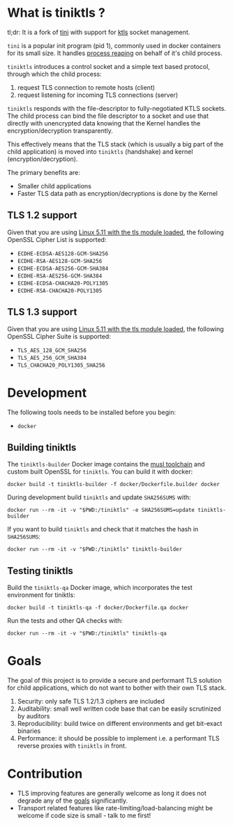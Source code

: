 # What is tiniktls ?

tl;dr: It is a fork of [tini][1] with support for [ktls][2] socket management.

`tini` is a popular init program (pid 1), commonly used in docker containers for its small size.
It handles [process reaping][4] on behalf of it's child process.

`tiniktls` introduces a control socket and a simple text based protocol,
through which the child process:

1. request TLS connection to remote hosts (client)
2. request listening for incoming TLS connections (server)

`tiniktls` responds with the file-descriptor to fully-negotiated KTLS sockets.
The child process can bind the file descriptor to a socket and use that directly with
unencrypted data knowing that the Kernel handles the encryption/decryption transparently. 

This effectively means that the TLS stack (which is usually a big part of the child application)
 is moved into `tiniktls` (handshake) and kernel (encryption/decryption).

The primary benefits are:

* Smaller child applications
* Faster TLS data path as encryption/decryptions is done by the Kernel

## TLS 1.2 support

Given that you are using [Linux 5.11 with the tls module loaded][2], the following OpenSSL Cipher List is supported:

* `ECDHE-ECDSA-AES128-GCM-SHA256`
* `ECDHE-RSA-AES128-GCM-SHA256`
* `ECDHE-ECDSA-AES256-GCM-SHA384`
* `ECDHE-RSA-AES256-GCM-SHA384`
* `ECDHE-ECDSA-CHACHA20-POLY1305`
* `ECDHE-RSA-CHACHA20-POLY1305`

## TLS 1.3 support

Given that you are using [Linux 5.11 with the tls module loaded][2], the following OpenSSL Cipher Suite is supported:

* `TLS_AES_128_GCM_SHA256`
* `TLS_AES_256_GCM_SHA384`
* `TLS_CHACHA20_POLY1305_SHA256`

# Development

The following tools needs to be installed before you begin:

* `docker`


## Building tiniktls

The `tiniktls-builder` Docker image contains the [musl toolchain][5] and custom built OpenSSL for `tiniktls`.
You can build it with docker:

```shell
docker build -t tiniktls-builder -f docker/Dockerfile.builder docker
```

During development build `tiniktls` and update `SHA256SUMS` with:

```shell
docker run --rm -it -v "$PWD:/tiniktls" -e SHA256SUMS=update tiniktls-builder
```

If you want to build `tiniktls` and check that it matches the hash in `SHA256SUMS`:

```shell
docker run --rm -it -v "$PWD:/tiniktls" tiniktls-builder
```

## Testing tiniktls

Build the `tiniktls-qa` Docker image, which incorporates the test environment for tiniktls:

```shell
docker build -t tiniktls-qa -f docker/Dockerfile.qa docker
```

Run the tests and other QA checks with:

```shell
docker run --rm -it -v "$PWD:/tiniktls" tiniktls-qa
```

# Goals

The goal of this project is to provide a secure and performant TLS solution for child applications,
which do not want to bother with their own TLS stack.

1. Security: only safe TLS 1.2/1.3 ciphers are included
1. Auditability: small well written code base that can be easily scrutinized by auditors 
1. Reproducibility: build twice on different environments and get bit-exact binaries
1. Performance: it should be possible to implement i.e. a performant TLS reverse proxies with `tiniktls` in front.

# Contribution

* TLS improving features are generally welcome as long it does not degrade any of the [goals](#goals) significantly.
* Transport related features like rate-limiting/load-balancing might be welcome if code size is small - talk to me first!

[1]: https://github.com/krallin/tini
[2]: https://delthas.fr/blog/2023/kernel-tls/
[3]: https://www.openssl.org/
[4]: https://en.wikipedia.org/wiki/Zombie_process
[5]: https://www.musl-libc.org/

